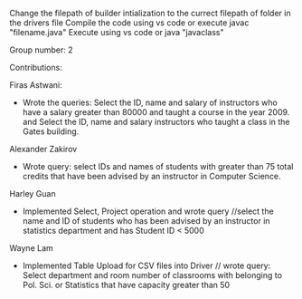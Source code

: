 Change the filepath of builder intialization to the currect filepath of folder
in the drivers file 
Compile the code using vs code or execute 
javac "filename.java" 
Execute using vs code or 
java "javaclass"

Group number: 2 

Contributions: 

Firas Astwani: 
-  Wrote the queries: Select the ID, name and salary of instructors who have a salary greater than 80000 and taught a course in the year 2009.
    and Select the ID, name and salary instructors who taught a class in the Gates building.

Alexander Zakirov
- Wrote query: select IDs and names of students with greater than 75 total credits that have been advised by an instructor in Computer Science.

Harley Guan
- Implemented Select, Project operation and wrote query //select the name and ID of students who has been advised by an instructor in statistics department and has Student ID < 5000

Wayne Lam
- Implemented Table Upload for CSV files into Driver // wrote query: Select department and room number of classrooms with belonging to Pol. Sci. or Statistics that have capacity greater than 50

    
